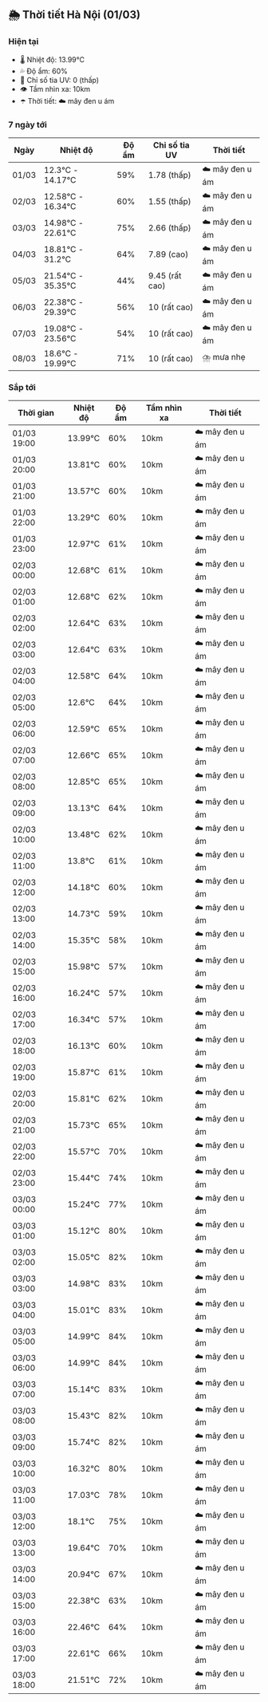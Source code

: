 ## 🌦️ Thời tiết Hà Nội (01/03)

### Hiện tại

- 🌡️ Nhiệt độ: 13.99℃
- 💦 Độ ẩm: 60%
- 🌟 Chỉ số tia UV: 0 (thấp)
- 👁️ Tầm nhìn xa: 10km
- ☂️ Thời tiết: ☁️ mây đen u ám

### 7 ngày tới

| Ngày | Nhiệt độ | Độ ẩm | Chỉ số tia UV | Thời tiết |
| --- | --- | --- | --- | --- |
| 01/03 | 12.3℃ - 14.17℃ | 59% | 1.78 (thấp) | ☁️ mây đen u ám |
| 02/03 | 12.58℃ - 16.34℃ | 60% | 1.55 (thấp) | ☁️ mây đen u ám |
| 03/03 | 14.98℃ - 22.61℃ | 75% | 2.66 (thấp) | ☁️ mây đen u ám |
| 04/03 | 18.81℃ - 31.2℃ | 64% | 7.89 (cao) | ☁️ mây đen u ám |
| 05/03 | 21.54℃ - 35.35℃ | 44% | 9.45 (rất cao) | ☁️ mây đen u ám |
| 06/03 | 22.38℃ - 29.39℃ | 56% | 10 (rất cao) | ☁️ mây đen u ám |
| 07/03 | 19.08℃ - 23.56℃ | 54% | 10 (rất cao) | ☁️ mây đen u ám |
| 08/03 | 18.6℃ - 19.99℃ | 71% | 10 (rất cao) | ⛈️ mưa nhẹ |

### Sắp tới

| Thời gian | Nhiệt độ | Độ ẩm | Tầm nhìn xa | Thời tiết |
| --- | --- | --- | --- | --- |
| 01/03 19:00 | 13.99℃ | 60% | 10km | ☁️ mây đen u ám |
| 01/03 20:00 | 13.81℃ | 60% | 10km | ☁️ mây đen u ám |
| 01/03 21:00 | 13.57℃ | 60% | 10km | ☁️ mây đen u ám |
| 01/03 22:00 | 13.29℃ | 60% | 10km | ☁️ mây đen u ám |
| 01/03 23:00 | 12.97℃ | 61% | 10km | ☁️ mây đen u ám |
| 02/03 00:00 | 12.68℃ | 61% | 10km | ☁️ mây đen u ám |
| 02/03 01:00 | 12.68℃ | 62% | 10km | ☁️ mây đen u ám |
| 02/03 02:00 | 12.64℃ | 63% | 10km | ☁️ mây đen u ám |
| 02/03 03:00 | 12.64℃ | 63% | 10km | ☁️ mây đen u ám |
| 02/03 04:00 | 12.58℃ | 64% | 10km | ☁️ mây đen u ám |
| 02/03 05:00 | 12.6℃ | 64% | 10km | ☁️ mây đen u ám |
| 02/03 06:00 | 12.59℃ | 65% | 10km | ☁️ mây đen u ám |
| 02/03 07:00 | 12.66℃ | 65% | 10km | ☁️ mây đen u ám |
| 02/03 08:00 | 12.85℃ | 65% | 10km | ☁️ mây đen u ám |
| 02/03 09:00 | 13.13℃ | 64% | 10km | ☁️ mây đen u ám |
| 02/03 10:00 | 13.48℃ | 62% | 10km | ☁️ mây đen u ám |
| 02/03 11:00 | 13.8℃ | 61% | 10km | ☁️ mây đen u ám |
| 02/03 12:00 | 14.18℃ | 60% | 10km | ☁️ mây đen u ám |
| 02/03 13:00 | 14.73℃ | 59% | 10km | ☁️ mây đen u ám |
| 02/03 14:00 | 15.35℃ | 58% | 10km | ☁️ mây đen u ám |
| 02/03 15:00 | 15.98℃ | 57% | 10km | ☁️ mây đen u ám |
| 02/03 16:00 | 16.24℃ | 57% | 10km | ☁️ mây đen u ám |
| 02/03 17:00 | 16.34℃ | 57% | 10km | ☁️ mây đen u ám |
| 02/03 18:00 | 16.13℃ | 60% | 10km | ☁️ mây đen u ám |
| 02/03 19:00 | 15.87℃ | 61% | 10km | ☁️ mây đen u ám |
| 02/03 20:00 | 15.81℃ | 62% | 10km | ☁️ mây đen u ám |
| 02/03 21:00 | 15.73℃ | 65% | 10km | ☁️ mây đen u ám |
| 02/03 22:00 | 15.57℃ | 70% | 10km | ☁️ mây đen u ám |
| 02/03 23:00 | 15.44℃ | 74% | 10km | ☁️ mây đen u ám |
| 03/03 00:00 | 15.24℃ | 77% | 10km | ☁️ mây đen u ám |
| 03/03 01:00 | 15.12℃ | 80% | 10km | ☁️ mây đen u ám |
| 03/03 02:00 | 15.05℃ | 82% | 10km | ☁️ mây đen u ám |
| 03/03 03:00 | 14.98℃ | 83% | 10km | ☁️ mây đen u ám |
| 03/03 04:00 | 15.01℃ | 83% | 10km | ☁️ mây đen u ám |
| 03/03 05:00 | 14.99℃ | 84% | 10km | ☁️ mây đen u ám |
| 03/03 06:00 | 14.99℃ | 84% | 10km | ☁️ mây đen u ám |
| 03/03 07:00 | 15.14℃ | 83% | 10km | ☁️ mây đen u ám |
| 03/03 08:00 | 15.43℃ | 82% | 10km | ☁️ mây đen u ám |
| 03/03 09:00 | 15.74℃ | 82% | 10km | ☁️ mây đen u ám |
| 03/03 10:00 | 16.32℃ | 80% | 10km | ☁️ mây đen u ám |
| 03/03 11:00 | 17.03℃ | 78% | 10km | ☁️ mây đen u ám |
| 03/03 12:00 | 18.1℃ | 75% | 10km | ☁️ mây đen u ám |
| 03/03 13:00 | 19.64℃ | 70% | 10km | ☁️ mây đen u ám |
| 03/03 14:00 | 20.94℃ | 67% | 10km | ☁️ mây đen u ám |
| 03/03 15:00 | 22.38℃ | 63% | 10km | ☁️ mây đen u ám |
| 03/03 16:00 | 22.46℃ | 64% | 10km | ☁️ mây đen u ám |
| 03/03 17:00 | 22.61℃ | 66% | 10km | ☁️ mây đen u ám |
| 03/03 18:00 | 21.51℃ | 72% | 10km | ☁️ mây đen u ám |
